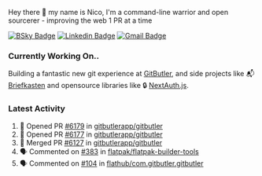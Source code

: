 
Hey there 👋 my name is Nico, I'm a command-line warrior and open sourcerer - improving the web 1 PR at a time

[![BSky Badge](https://img.shields.io/badge/-%20%40ndo.dev%20-%200285FF?style=flat-square&logo=bluesky&color=%23161e27)](https://bsky.app/profile/ndo.dev) [![Linkedin Badge](https://img.shields.io/badge/-ndom91-blue?style=flat-square&logo=Linkedin&logoColor=white&link=https://www.linkedin.com/in/ndom91/)](https://www.linkedin.com/in/ndom91/) [![Gmail Badge](https://img.shields.io/badge/-yo@ndo.dev-c14438?style=flat-square&logo=mail.ru&logoColor=white&link=mailto:yo@ndo.dev)](mailto:yo@ndo.dev)

### Currently Working On..

Building a fantastic new git experience at [GitButler](https://github.com/gitbutlerapp), and side projects like 📬 [Briefkasten](https://briefkastenhq.com) and opensource libraries like 🔒 [NextAuth.js](https://github.com/nextauthjs/next-auth).

<!--START_SECTION_PROFILE_VIEWS:readme-info-->
<!--END_SECTION_PROFILE_VIEWS:readme-info-->

<!--START_SECTION_DAILY_COMMIT:readme-info-->
<!--END_SECTION_DAILY_COMMIT:readme-info-->

<!--START_SECTION_WEEKLY_COMMIT:readme-info-->
<!--END_SECTION_WEEKLY_COMMIT:readme-info-->

### Latest Activity

<!--START_SECTION:activity-->
1. 💪 Opened PR [#6179](https://github.com/gitbutlerapp/gitbutler/pull/6179) in [gitbutlerapp/gitbutler](https://github.com/gitbutlerapp/gitbutler)
2. 💪 Opened PR [#6177](https://github.com/gitbutlerapp/gitbutler/pull/6177) in [gitbutlerapp/gitbutler](https://github.com/gitbutlerapp/gitbutler)
3. 🎉 Merged PR [#6127](https://github.com/gitbutlerapp/gitbutler/pull/6127) in [gitbutlerapp/gitbutler](https://github.com/gitbutlerapp/gitbutler)
4. 🗣 Commented on [#383](https://github.com/flatpak/flatpak-builder-tools/issues/383#issuecomment-2634452955) in [flatpak/flatpak-builder-tools](https://github.com/flatpak/flatpak-builder-tools)
5. 🗣 Commented on [#104](https://github.com/flathub/com.gitbutler.gitbutler/pull/104#issuecomment-2634353869) in [flathub/com.gitbutler.gitbutler](https://github.com/flathub/com.gitbutler.gitbutler)
<!--END_SECTION:activity-->
